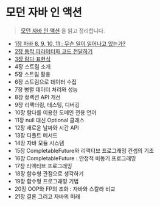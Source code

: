 # 모던 자바 인 액션
> [모던 자바 인 액션](http://www.yes24.com/Product/Goods/77125987) 을 읽고 정리합니다.
- [1장 자바 8, 9, 10, 11 : 무슨 일이 일어나고 있는가?](https://github.com/hasunzo/TIL/blob/main/java/javaInAction/chapter1.md)
- [2장 동작 파라미터화 코드 전달하기](https://github.com/hasunzo/TIL/blob/main/java/javaInAction/chapter2.md)
- [3장 람다 표현식](https://github.com/hasunzo/TIL/blob/main/java/javaInAction/chapter3.md)
- 4장 스트림 소개
- 5장 스트림 활용
- 6장 스트림으로 데이터 수집
- 7장 병렬 데이터 처리와 성능
- 8장 컬렉션 API 개선
- 9장 리팩터링, 테스팅, 디버깅
- 10장 람다를 이용한 도메인 전용 언어
- 11장 null 대신 Optional 클래스
- 12장 새로운 날짜와 시간 API
- 13장 디폴트 메서드
- 14장 자바 모듈 시스템
- 15장 CompletableFuture와 리액티브 프로그래밍 컨셉의 기초
- 16장 CompletableFuture : 안정적 비동기 프로그래밍
- 17장 리액티브 프로그래밍
- 18장 함수형 관점으로 생각하기
- 19장 함수형 프로그래밍 기법
- 20장 OOP와 FP의 조화 : 자바와 스칼라 비교
- 21장 결론 그리고 자바의 미래